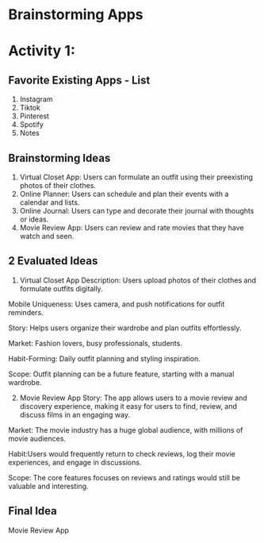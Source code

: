  Brainstorming Apps
===
# Activity 1:
## Favorite Existing Apps - List
1. Instagram
2. Tiktok
3. Pinterest
4. Spotify
5. Notes

## Brainstorming Ideas
1. Virtual Closet App: Users can formulate an outfit using their preexisting photos of their clothes.
2. Online Planner: Users can schedule and plan their events with a calendar and lists.
3. Online Journal: Users can type and decorate their journal with thoughts or ideas.
4. Movie Review App: Users can review and rate movies that they have watch and seen.

## 2 Evaluated Ideas
1. Virtual Closet App 
Description: Users upload photos of their clothes and formulate outfits digitally. 

Mobile Uniqueness: Uses camera, and push notifications for outfit reminders.

Story: Helps users organize their wardrobe and plan outfits effortlessly.

Market: Fashion lovers, busy professionals, students.

Habit-Forming: Daily outfit planning and styling inspiration.

Scope: Outfit planning can be a future feature, starting with a manual wardrobe.

2. Movie Review App
Story: The app allows users to a movie review and discovery experience, making it easy for users to find, review, and discuss films in an engaging way.


Market:
The movie industry has a huge global audience, with millions of movie audiences.

Habit:Users would frequently return to check reviews, log their movie experiences, and engage in discussions.


Scope:
The core features focuses on reviews and ratings would still be valuable and interesting.



## Final Idea
Movie Review App

